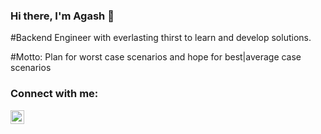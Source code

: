 ### Hi there, I'm Agash 👋
#Backend Engineer with everlasting thirst to learn and develop solutions.

#Motto: Plan for worst case scenarios and hope for best|average case scenarios

### Connect with me:
[<img align="left" alt="codeSTACKr | LinkedIn" width="22px" src="https://cdn.jsdelivr.net/npm/simple-icons@v3/icons/linkedin.svg" />][linkedin]
<br />

[linkedin]: linkedin.com/in/agash-chandar-r-00b18a137
